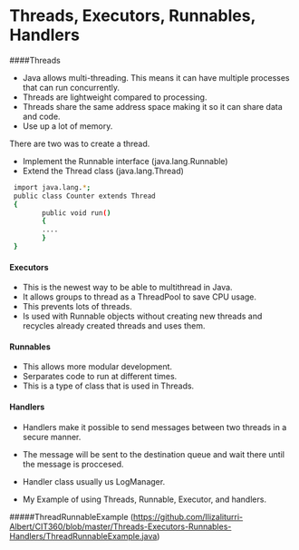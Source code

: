 # Threads, Executors, Runnables, Handlers


####Threads

- Java allows multi-threading. This means it can have multiple processes that can run concurrently.
- Threads are lightweight compared to processing.
- Threads share the same address space making it so it can share data and code.
- Use up a lot of memory.

There are two was to create a thread.

* Implement the Runnable interface (java.lang.Runnable)
* Extend the Thread class (java.lang.Thread)

```sh
 import java.lang.*;
 public class Counter extends Thread 
 {                      
        public void run()                       
        {              
        ....            
        }
 }
```

#### Executors

- This is the newest way to be able to multithread in Java. 
- It allows groups to thread as a ThreadPool to save CPU usage. 
- This prevents lots of threads.
- Is used with Runnable objects without creating new threads and recycles already created threads and uses them. 

#### Runnables

- This allows more modular development.
- Serparates code to run at different times.
- This is a type of class that is used in Threads. 

#### Handlers

- Handlers make it possible to send messages between two threads in a secure manner. 
- The message will be sent to the destination queue and wait there until the message is proccesed. 
- Handler class usually us LogManager.


- My Example of using Threads, Runnable, Executor, and handlers.

#####ThreadRunnableExample (https://github.com/Ilizaliturri-Albert/CIT360/blob/master/Threads-Executors-Runnables-Handlers/ThreadRunnableExample.java)
